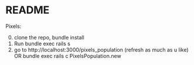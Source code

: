 # README

Pixels:

0) clone the repo, bundle install
1) Run bundle exec rails s
2) go to http://localhost:3000/pixels_population (refresh as much as u like)
OR 
bundle exec rails c
PixelsPopulation.new 
